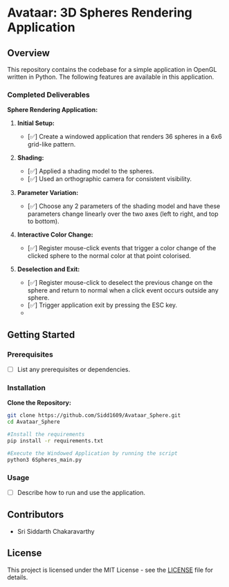 # Avataar: 3D Spheres Rendering Application

## Overview

This repository contains the codebase for a simple application in OpenGL written in Python. The following features are available in this application.

### Completed Deliverables
**Sphere Rendering Application:**
1. **Initial Setup:**
    - [✅] Create a windowed application that renders 36 spheres in a 6x6 grid-like pattern.
2. **Shading:**
    - [✅]  Applied a shading model to the spheres.
    - [✅] Used an orthographic camera for consistent visibility.

3. **Parameter Variation:**
    - [✅] Choose any 2 parameters of the shading model and have these parameters change linearly over the two axes (left to right, and top to bottom).

4. **Interactive Color Change:**
    - [✅] Register mouse-click events that trigger a color change of the clicked sphere to the normal color at that point colorised.

5. **Deselection and Exit:**
    - [✅] Register mouse-click to deselect the previous change on the sphere and return to normal when a click event occurs outside any sphere.
    - [✅] Trigger application exit by pressing the ESC key.
    - 
## Getting Started
### Prerequisites
- [ ] List any prerequisites or dependencies.

### Installation

**Clone the Repository:**
   ```bash
   git clone https://github.com/Sidd1609/Avataar_Sphere.git
   cd Avataar_Sphere

   #Install the requirements
   pip install -r requirements.txt

   #Execute the Windowed Application by running the script
   python3 6Spheres_main.py
   ```

### Usage
- [ ] Describe how to run and use the application.

## Contributors
- Sri Siddarth Chakaravarthy

## License

This project is licensed under the MIT License - see the [LICENSE](LICENSE) file for details.



